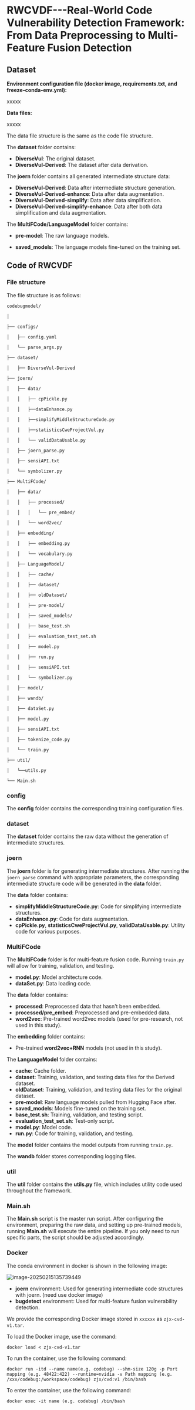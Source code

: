 # RWCVDF---Real-World Code Vulnerability Detection Framework: From Data Preprocessing to Multi-Feature Fusion Detection
## Dataset

**Environment configuration file (docker image, requirements.txt, and freeze-conda-env.yml):**

xxxxx

**Data files:**

xxxxx

The data file structure is the same as the code file structure.

The **dataset** folder contains:

- **DiverseVul**: The original dataset.
- **DiverseVul-Derived**: The dataset after data derivation.

The **joern** folder contains all generated intermediate structure data:

- **DiverseVul-Derived**: Data after intermediate structure generation.
- **DiverseVul-Derived-enhance**: Data after data augmentation.
- **DiverseVul-Derived-simplify**: Data after data simplification.
- **DiverseVul-Derived-simplify-enhance**: Data after both data simplification and data augmentation.

The **MultiFCode/LanguageModel** folder contains:

- **pre-model**: The raw language models.

- **saved_models**: The language models fine-tuned on the training set.

  

## Code of RWCVDF

### File structure

The file structure is as follows:

```
codebugmodel/

│

├── configs/

│	├── config.yaml

│	└── parse_args.py

├── dataset/

│	├── DiverseVul-Derived

├── joern/

│	├── data/

│	│	├── cpPickle.py

│	│	├──dataEnhance.py

│	│	├──simplifyMiddleStructureCode.py

│	│	├──statisticsCweProjectVul.py

│	│	└── validDataUsable.py

│	├── joern_parse.py

│	├── sensiAPI.txt

│	└── symbolizer.py

├── MultiFCode/

│	├── data/

│	│	├── processed/

│	│	│	└── pre_embed/

│	│	└── word2vec/

│	├── embedding/

│	│	├── embedding.py

│	│	└── vocabulary.py

│	├── LanguageModel/

│	│	├── cache/

│	│	├── dataset/

│	│	├── oldDataset/

│	│	├── pre-model/

│	│	├── saved_models/

│	│	├── base_test.sh

│	│	├── evaluation_test_set.sh

│	│	├── model.py

│	│	├── run.py

│	│	├── sensiAPI.txt

│	│	└── symbolizer.py

│	├── model/

│	├── wandb/

│	├── dataSet.py

│	├── model.py

│	├── sensiAPI.txt

│	├── tokenize_code.py

│	└── train.py

├── util/

│	└──utils.py

└── Main.sh

```



### config

The **config** folder contains the corresponding training configuration files.

### dataset

The **dataset** folder contains the raw data without the generation of intermediate structures.

### joern

The **joern** folder is for generating intermediate structures. After running the `joern_parse` command with appropriate parameters, the corresponding intermediate structure code will be generated in the **data** folder.

The **data** folder contains:

- **simplifyMiddleStructureCode.py**: Code for simplifying intermediate structures.
- **dataEnhance.py**: Code for data augmentation.
- **cpPickle.py**, **statisticsCweProjectVul.py**, **validDataUsable.py**: Utility code for various purposes.

### MultiFCode

The **MultiFCode** folder is for multi-feature fusion code. Running `train.py` will allow for training, validation, and testing.

- **model.py**: Model architecture code.
- **dataSet.py**: Data loading code.

The **data** folder contains:

- **processed**: Preprocessed data that hasn't been embedded.
- **processed/pre_embed**: Preprocessed and pre-embedded data.
- **word2vec**: Pre-trained word2vec models (used for pre-research, not used in this study).

The **embedding** folder contains:

- Pre-trained **word2vec+RNN** models (not used in this study).

The **LanguageModel** folder contains:

- **cache**: Cache folder.
- **dataset**: Training, validation, and testing data files for the Derived dataset.
- **oldDataset**: Training, validation, and testing data files for the original dataset.
- **pre-model**: Raw language models pulled from Hugging Face after.
- **saved_models**: Models fine-tuned on the training set.
- **base_test.sh**: Training, validation, and testing script.
- **evaluation_test_set.sh**: Test-only script.
- **model.py**: Model code.
- **run.py**: Code for training, validation, and testing.

The **model** folder contains the model outputs from running `train.py`.

The **wandb** folder stores corresponding logging files.

### util

The **util** folder contains the **utils.py** file, which includes utility code used throughout the framework.

### Main.sh

The **Main.sh** script is the master run script. After configuring the environment, preparing the raw data, and setting up pre-trained models, running **Main.sh** will execute the entire pipeline. If you only need to run specific parts, the script should be adjusted accordingly.

### Docker

The conda environment in docker is shown in the following image:

![image-20250215135739449](./assets/image-20250215135739449.png)

- **joern** environment: Used for generating intermediate code structures with joern. (need use docker image)
- **bugdetect** environment: Used for multi-feature fusion vulnerability detection.

We provide the corresponding Docker image stored in `xxxxxx` as `zjx-cvd-v1.tar`.

To load the Docker image, use the command:

``docker load < zjx-cvd-v1.tar ``

To run the container, use the following command:

``docker run -itd --name name(e.g. codebug) --shm-size 120g -p Port mapping (e.g. 48422:422) --runtime=nvidia -v Path mapping (e.g. /xxx/codebug:/workspace/codebug) zjx/cvd:v1 /bin/bash``

To enter the container, use the following command:

``docker exec -it name (e.g. codebug) /bin/bash``

